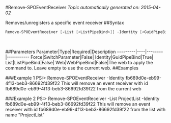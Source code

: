 #Remove-SPOEventReceiver
*Topic automatically generated on: 2015-04-02*

Removes/unregisters a specific event receiver
##Syntax
```powershell
Remove-SPOEventReceiver [-List [<ListPipeBind>]] -Identity [<GuidPipeBind>] [-Force [<SwitchParameter>]] [-Web [<WebPipeBind>]]
```
&nbsp;

##Parameters
Parameter|Type|Required|Description
---------|----|--------|-----------
Force|SwitchParameter|False|
Identity|GuidPipeBind|True|
List|ListPipeBind|False|
Web|WebPipeBind|False|The web to apply the command to. Leave empty to use the current web.
##Examples

###Example 1
    PS:> Remove-SPOEventReceiver -Identity fb689d0e-eb99-4f13-beb3-86692fd39f22
This will remove an event receiver with id fb689d0e-eb99-4f13-beb3-86692fd39f22 from the current web

###Example 2
    PS:> Remove-SPOEventReceiver -List ProjectList -Identity fb689d0e-eb99-4f13-beb3-86692fd39f22
This will remove an event receiver with id fb689d0e-eb99-4f13-beb3-86692fd39f22 from the list with name "ProjectList"
